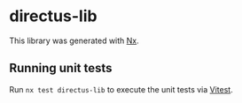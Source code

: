 # directus-lib

This library was generated with [Nx](https://nx.dev).

## Running unit tests

Run `nx test directus-lib` to execute the unit tests via [Vitest](https://vitest.dev/).
